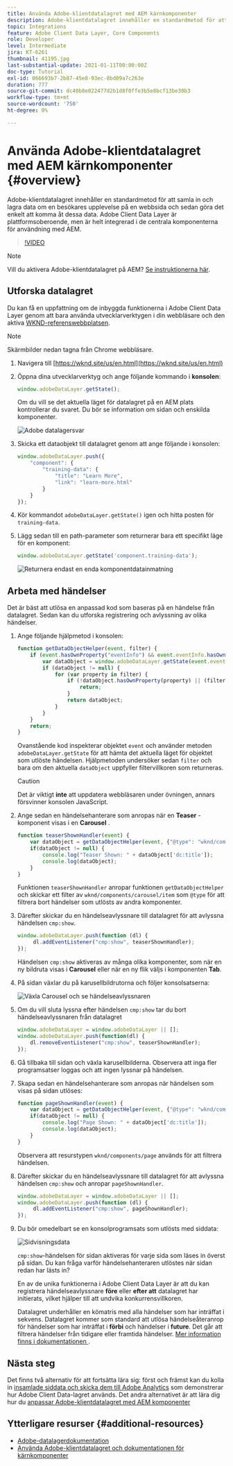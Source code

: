 ```yaml
---
title: Använda Adobe-klientdatalagret med AEM kärnkomponenter
description: Adobe-klientdatalagret innehåller en standardmetod för att samla in och lagra data om en besökares upplevelse på en webbsida och sedan göra det enkelt att komma åt dessa data. Adobe Client Data Layer är plattformsoberoende, men är helt integrerad i de centrala komponenterna för användning med AEM.
topic: Integrations
feature: Adobe Client Data Layer, Core Components
role: Developer
level: Intermediate
jira: KT-6261
thumbnail: 41195.jpg
last-substantial-update: 2021-01-11T00:00:00Z
doc-type: Tutorial
exl-id: 066693b7-2b87-45e8-93ec-8bd09a7c263e
duration: 777
source-git-commit: dc40b8e022477d2b1d8f0ffe3b5e8bcf13be30b3
workflow-type: tm+mt
source-wordcount: '750'
ht-degree: 0%

---
```


# Använda Adobe-klientdatalagret med AEM kärnkomponenter {#overview}

Adobe-klientdatalagret innehåller en standardmetod för att samla in och lagra data om en besökares upplevelse på en webbsida och sedan göra det enkelt att komma åt dessa data. Adobe Client Data Layer är plattformsoberoende, men är helt integrerad i de centrala komponenterna för användning med AEM.

>[!VIDEO](https://video.tv.adobe.com/v/41195?quality=12&learn=on)

>[!NOTE]
>
> Vill du aktivera Adobe-klientdatalagret på AEM? [Se instruktionerna här](https://experienceleague.adobe.com/docs/experience-manager-core-components/using/developing/data-layer/overview.html?lang=sv-SE#installation-activation).

## Utforska datalagret

Du kan få en uppfattning om de inbyggda funktionerna i Adobe Client Data Layer genom att bara använda utvecklarverktygen i din webbläsare och den aktiva [WKND-referenswebbplatsen](https://wknd.site/us/en.html).

>[!NOTE]
>
> Skärmbilder nedan tagna från Chrome webbläsare.

1. Navigera till [https://wknd.site/us/en.html](https://wknd.site/us/en.html)
1. Öppna dina utvecklarverktyg och ange följande kommando i **konsolen**:

   ```js
   window.adobeDataLayer.getState();
   ```

   Om du vill se det aktuella läget för datalagret på en AEM plats kontrollerar du svaret. Du bör se information om sidan och enskilda komponenter.

   ![Adobe datalagersvar](assets/data-layer-state-response.png)

1. Skicka ett dataobjekt till datalagret genom att ange följande i konsolen:

   ```js
   window.adobeDataLayer.push({
       "component": {
           "training-data": {
               "title": "Learn More",
               "link": "learn-more.html"
           }
       }
   });
   ```

1. Kör kommandot `adobeDataLayer.getState()` igen och hitta posten för `training-data`.
1. Lägg sedan till en path-parameter som returnerar bara ett specifikt läge för en komponent:

   ```js
   window.adobeDataLayer.getState('component.training-data');
   ```

   ![Returnera endast en enda komponentdatainmatning](assets/return-just-single-component.png)

## Arbeta med händelser

Det är bäst att utlösa en anpassad kod som baseras på en händelse från datalagret. Sedan kan du utforska registrering och avlyssning av olika händelser.

1. Ange följande hjälpmetod i konsolen:

   ```js
   function getDataObjectHelper(event, filter) {
       if (event.hasOwnProperty("eventInfo") && event.eventInfo.hasOwnProperty("path")) {
           var dataObject = window.adobeDataLayer.getState(event.eventInfo.path);
           if (dataObject != null) {
               for (var property in filter) {
                   if (!dataObject.hasOwnProperty(property) || (filter[property] !== null && filter[property] !== dataObject[property])) {
                       return;
                   }
                   return dataObject;
               }
           }
       }
       return;
   }
   ```

   Ovanstående kod inspekterar objektet `event` och använder metoden `adobeDataLayer.getState` för att hämta det aktuella läget för objektet som utlöste händelsen. Hjälpmetoden undersöker sedan `filter` och bara om den aktuella `dataObject` uppfyller filtervillkoren som returneras.

   >[!CAUTION]
   >
   > Det är viktigt **inte** att uppdatera webbläsaren under övningen, annars försvinner konsolen JavaScript.

1. Ange sedan en händelsehanterare som anropas när en **Teaser** -komponent visas i en **Carousel** .

   ```js
   function teaserShownHandler(event) {
       var dataObject = getDataObjectHelper(event, {"@type": "wknd/components/carousel/item"});
       if(dataObject != null) {
           console.log("Teaser Shown: " + dataObject['dc:title']);
           console.log(dataObject);
       }
   }
   ```

   Funktionen `teaserShownHandler` anropar funktionen `getDataObjectHelper` och skickar ett filter av `wknd/components/carousel/item` som `@type` för att filtrera bort händelser som utlösts av andra komponenter.

1. Därefter skickar du en händelseavlyssnare till datalagret för att avlyssna händelsen `cmp:show`.

   ```js
   window.adobeDataLayer.push(function (dl) {
        dl.addEventListener("cmp:show", teaserShownHandler);
   });
   ```

   Händelsen `cmp:show` aktiveras av många olika komponenter, som när en ny bildruta visas i **Carousel** eller när en ny flik väljs i komponenten **Tab**.

1. På sidan växlar du på karusellbildrutorna och följer konsolsatserna:

   ![Växla Carousel och se händelseavlyssnaren](assets/teaser-console-slides.png)

1. Om du vill sluta lyssna efter händelsen `cmp:show` tar du bort händelseavlyssnaren från datalagret

   ```js
   window.adobeDataLayer = window.adobeDataLayer || [];
   window.adobeDataLayer.push(function(dl) {
       dl.removeEventListener("cmp:show", teaserShownHandler);
   });
   ```

1. Gå tillbaka till sidan och växla karusellbilderna. Observera att inga fler programsatser loggas och att ingen lyssnar på händelsen.

1. Skapa sedan en händelsehanterare som anropas när händelsen som visas på sidan utlöses:

   ```js
   function pageShownHandler(event) {
       var dataObject = getDataObjectHelper(event, {"@type": "wknd/components/page"});
       if(dataObject != null) {
           console.log("Page Shown: " + dataObject['dc:title']);
           console.log(dataObject);
       }
   }
   ```

   Observera att resurstypen `wknd/components/page` används för att filtrera händelsen.

1. Därefter skickar du en händelseavlyssnare till datalagret för att avlyssna händelsen `cmp:show` och anropar `pageShownHandler`.

   ```js
   window.adobeDataLayer = window.adobeDataLayer || [];
   window.adobeDataLayer.push(function (dl) {
        dl.addEventListener("cmp:show", pageShownHandler);
   });
   ```

1. Du bör omedelbart se en konsolprogramsats som utlösts med siddata:

   ![Sidvisningsdata](assets/page-show-console-data.png)

   `cmp:show`-händelsen för sidan aktiveras för varje sida som läses in överst på sidan. Du kan fråga varför händelsehanteraren utlöstes när sidan redan har lästs in?

   En av de unika funktionerna i Adobe Client Data Layer är att du kan registrera händelseavlyssnare **före** eller **efter att** datalagret har initierats, vilket hjälper till att undvika konkurrensvillkoren.

   Datalagret underhåller en kömatris med alla händelser som har inträffat i sekvens. Datalagret kommer som standard att utlösa händelseåteranrop för händelser som har inträffat i **förbi** och händelser i **future**. Det går att filtrera händelser från tidigare eller framtida händelser. [Mer information finns i dokumentationen ](https://github.com/adobe/adobe-client-data-layer/wiki#addeventlistener).


## Nästa steg

Det finns två alternativ för att fortsätta lära sig: först och främst kan du kolla in [insamlade siddata och skicka dem till Adobe Analytics](../analytics/collect-data-analytics.md) som demonstrerar hur Adobe Client Data-lagret används. Det andra alternativet är att lära dig hur du [anpassar Adobe-klientdatalagret med AEM komponenter](./data-layer-customize.md)


## Ytterligare resurser {#additional-resources}

* [Adobe-datalagerdokumentation](https://github.com/adobe/adobe-client-data-layer/wiki)
* [Använda Adobe-klientdatalagret och dokumentationen för kärnkomponenter](https://experienceleague.adobe.com/docs/experience-manager-core-components/using/developing/data-layer/overview.html?lang=sv-SE)
